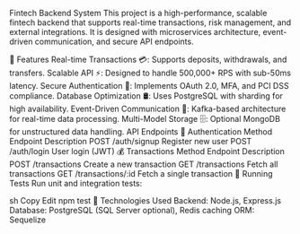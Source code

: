 Fintech Backend System
This project is a high-performance, scalable fintech backend that supports real-time transactions, risk management, and external integrations. It is designed with microservices architecture, event-driven communication, and secure API endpoints.

🚀 Features
Real-time Transactions 💳: Supports deposits, withdrawals, and transfers.
Scalable API ⚡: Designed to handle 500,000+ RPS with sub-50ms latency.
Secure Authentication 🔐: Implements OAuth 2.0, MFA, and PCI DSS compliance.
Database Optimization 🛢️: Uses PostgreSQL with sharding for high availability.
Event-Driven Communication 🔄: Kafka-based architecture for real-time data processing.
Multi-Model Storage 🗄️: Optional MongoDB for unstructured data handling.
API Endpoints
🔑 Authentication
Method	Endpoint	Description
POST	/auth/signup	Register new user
POST	/auth/login	User login (JWT)
💰 Transactions
Method	Endpoint	Description
POST	/transactions	Create a new transaction
GET	/transactions	Fetch all transactions
GET	/transactions/:id	Fetch a single transaction
🧪 Running Tests
Run unit and integration tests:

sh
Copy
Edit
npm test
📌 Technologies Used
Backend: Node.js, Express.js
Database: PostgreSQL (SQL Server optional), Redis caching
ORM: Sequelize
